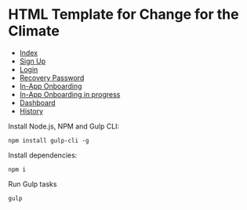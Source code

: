 # HTML Template for Change for the Climate

- [Index](https://kamuz.github.io/climate/)
- [Sign Up](https://kamuz.github.io/climate/sign-up.html)
- [Login](https://kamuz.github.io/climate/login.html)
- [Recovery Password](https://kamuz.github.io/climate/forgot.html)
- [In-App Onboarding](https://kamuz.github.io/climate/onboarding.html)
- [In-App Onboarding in progress](https://kamuz.github.io/climate/onboarding-progress.html)
- [Dashboard](https://kamuz.github.io/climate/dashboard.html)
- [History](https://kamuz.github.io/climate/history.html)

Install Node.js, NPM and Gulp CLI:

```
npm install gulp-cli -g
```

Install dependencies:

```
npm i
```

Run Gulp tasks

```
gulp
```
